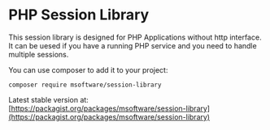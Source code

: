 # PHP Session Library

This session library is designed for PHP Applications without http interface. 
It can be uesed if you have a running PHP service and you need to handle multiple sessions.

You can use composer to add it to your project:

```
composer require msoftware/session-library
```

Latest stable version at: [https://packagist.org/packages/msoftware/session-library](https://packagist.org/packages/msoftware/session-library)
